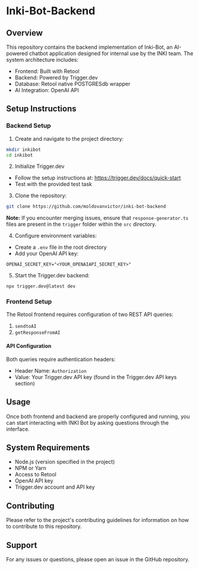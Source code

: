 # Inki-Bot-Backend

## Overview
This repository contains the backend implementation of Inki-Bot, an AI-powered chatbot application designed for internal use by the INKI team. The system architecture includes:

- Frontend: Built with Retool
- Backend: Powered by Trigger.dev
- Database: Retool native POSTGRESdb wrapper
- AI Integration: OpenAI API

## Setup Instructions

### Backend Setup

1. Create and navigate to the project directory:
```bash
mkdir inkibot
cd inkibot
```

2. Initialize Trigger.dev
- Follow the setup instructions at: https://trigger.dev/docs/quick-start
- Test with the provided test task

3. Clone the repository:
```bash
git clone https://github.com/moldovanvictor/inki-bot-backend
```
**Note:** If you encounter merging issues, ensure that `response-generator.ts` files are present in the `trigger` folder within the `src` directory.

4. Configure environment variables:
- Create a `.env` file in the root directory
- Add your OpenAI API key:
```
OPENAI_SECRET_KEY="<YOUR_OPENAIAPI_SECRET_KEY>"
```

5. Start the Trigger.dev backend:
```bash
npx trigger.dev@latest dev
```

### Frontend Setup

The Retool frontend requires configuration of two REST API queries:
1. `sendtoAI`
2. `getResponseFromAI`

#### API Configuration
Both queries require authentication headers:
- Header Name: `Authorization`
- Value: Your Trigger.dev API key (found in the Trigger.dev API keys section)

## Usage
Once both frontend and backend are properly configured and running, you can start interacting with INKI Bot by asking questions through the interface.

## System Requirements
- Node.js (version specified in the project)
- NPM or Yarn
- Access to Retool
- OpenAI API key
- Trigger.dev account and API key

## Contributing
Please refer to the project's contributing guidelines for information on how to contribute to this repository.

## Support
For any issues or questions, please open an issue in the GitHub repository.
